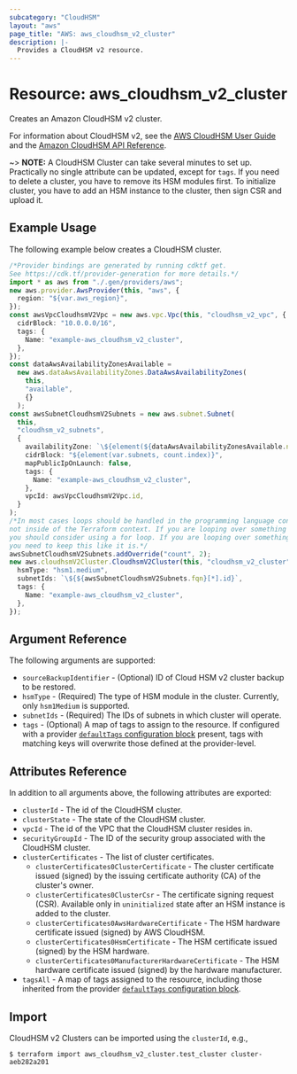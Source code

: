 ```yaml
---
subcategory: "CloudHSM"
layout: "aws"
page_title: "AWS: aws_cloudhsm_v2_cluster"
description: |-
  Provides a CloudHSM v2 resource.
---
```


# Resource: aws\_cloudhsm\_v2\_cluster

Creates an Amazon CloudHSM v2 cluster.

For information about CloudHSM v2, see the
[AWS CloudHSM User Guide][1] and the [Amazon
CloudHSM API Reference][2].

\~> **NOTE:** A CloudHSM Cluster can take several minutes to set up.
Practically no single attribute can be updated, except for `tags`.
If you need to delete a cluster, you have to remove its HSM modules first.
To initialize cluster, you have to add an HSM instance to the cluster, then sign CSR and upload it.

## Example Usage

The following example below creates a CloudHSM cluster.

```typescript
/*Provider bindings are generated by running cdktf get.
See https://cdk.tf/provider-generation for more details.*/
import * as aws from "./.gen/providers/aws";
new aws.provider.AwsProvider(this, "aws", {
  region: "${var.aws_region}",
});
const awsVpcCloudhsmV2Vpc = new aws.vpc.Vpc(this, "cloudhsm_v2_vpc", {
  cidrBlock: "10.0.0.0/16",
  tags: {
    Name: "example-aws_cloudhsm_v2_cluster",
  },
});
const dataAwsAvailabilityZonesAvailable =
  new aws.dataAwsAvailabilityZones.DataAwsAvailabilityZones(
    this,
    "available",
    {}
  );
const awsSubnetCloudhsmV2Subnets = new aws.subnet.Subnet(
  this,
  "cloudhsm_v2_subnets",
  {
    availabilityZone: `\${element(${dataAwsAvailabilityZonesAvailable.names}, count.index)}`,
    cidrBlock: "${element(var.subnets, count.index)}",
    mapPublicIpOnLaunch: false,
    tags: {
      Name: "example-aws_cloudhsm_v2_cluster",
    },
    vpcId: awsVpcCloudhsmV2Vpc.id,
  }
);
/*In most cases loops should be handled in the programming language context and 
not inside of the Terraform context. If you are looping over something external, e.g. a variable or a file input
you should consider using a for loop. If you are looping over something only known to Terraform, e.g. a result of a data source
you need to keep this like it is.*/
awsSubnetCloudhsmV2Subnets.addOverride("count", 2);
new aws.cloudhsmV2Cluster.CloudhsmV2Cluster(this, "cloudhsm_v2_cluster", {
  hsmType: "hsm1.medium",
  subnetIds: `\${${awsSubnetCloudhsmV2Subnets.fqn}[*].id}`,
  tags: {
    Name: "example-aws_cloudhsm_v2_cluster",
  },
});

```

## Argument Reference

The following arguments are supported:

* `sourceBackupIdentifier` - (Optional) ID of Cloud HSM v2 cluster backup to be restored.
* `hsmType` - (Required) The type of HSM module in the cluster. Currently, only `hsm1Medium` is supported.
* `subnetIds` - (Required) The IDs of subnets in which cluster will operate.
* `tags` - (Optional) A map of tags to assign to the resource. If configured with a provider [`defaultTags` configuration block](https://registry.terraform.io/providers/hashicorp/aws/latest/docs#default_tags-configuration-block) present, tags with matching keys will overwrite those defined at the provider-level.

## Attributes Reference

In addition to all arguments above, the following attributes are exported:

* `clusterId` - The id of the CloudHSM cluster.
* `clusterState` - The state of the CloudHSM cluster.
* `vpcId` - The id of the VPC that the CloudHSM cluster resides in.
* `securityGroupId` - The ID of the security group associated with the CloudHSM cluster.
* `clusterCertificates` - The list of cluster certificates.
  * `clusterCertificates0ClusterCertificate` - The cluster certificate issued (signed) by the issuing certificate authority (CA) of the cluster's owner.
  * `clusterCertificates0ClusterCsr` - The certificate signing request (CSR). Available only in `uninitialized` state after an HSM instance is added to the cluster.
  * `clusterCertificates0AwsHardwareCertificate` - The HSM hardware certificate issued (signed) by AWS CloudHSM.
  * `clusterCertificates0HsmCertificate` - The HSM certificate issued (signed) by the HSM hardware.
  * `clusterCertificates0ManufacturerHardwareCertificate` - The HSM hardware certificate issued (signed) by the hardware manufacturer.
* `tagsAll` - A map of tags assigned to the resource, including those inherited from the provider [`defaultTags` configuration block](https://registry.terraform.io/providers/hashicorp/aws/latest/docs#default_tags-configuration-block).

[1]: https://docs.aws.amazon.com/cloudhsm/latest/userguide/introduction.html

[2]: https://docs.aws.amazon.com/cloudhsm/latest/APIReference/Welcome.html

## Import

CloudHSM v2 Clusters can be imported using the `clusterId`, e.g.,

```console
$ terraform import aws_cloudhsm_v2_cluster.test_cluster cluster-aeb282a201
```
